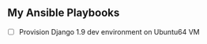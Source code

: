 My Ansible Playbooks
--------------------

- [ ] Provision Django 1.9 dev environment on Ubuntu64 VM